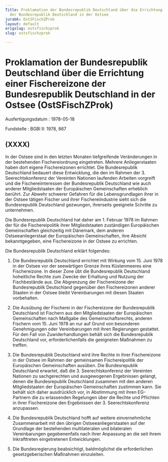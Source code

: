 ```yaml
---
Title: Proklamation der Bundesrepublik Deutschland über die Errichtung einer Fischereizone
  der Bundesrepublik Deutschland in der Ostsee
jurabk: OstSFischZProk
layout: default
origslug: ostsfischzprok
slug: ostsfischzprok

---
```


# Proklamation der Bundesrepublik Deutschland über die Errichtung einer Fischereizone der Bundesrepublik Deutschland in der Ostsee (OstSFischZProk)

Ausfertigungsdatum
:   1978-05-18

Fundstelle
:   BGBl II: 1978, 867



## (XXXX)

In der Ostsee sind in den letzten Monaten tiefgreifende Veränderungen in der bestehenden Fischereiordnung eingetreten. Mehrere Anliegerstaaten haben dort eigene Fischereizonen errichtet. Die Bundesrepublik Deutschland bedauert diese Entwicklung, die den im Rahmen der 3. Seerechtskonferenz der Vereinten Nationen laufenden Arbeiten vorgreift und die Fischereiinteressen der Bundesrepublik Deutschland wie auch anderer Mitgliedstaaten der Europäischen Gemeinschaften erheblich berührt. Zur Abwehr schwerer Gefahren für die Lebensgrundlagen ihrer in der Ostsee tätigen Fischer und ihrer Fischereiindustrie sieht sich die Bundesrepublik Deutschland gezwungen, ihrerseits geeignete Schritte zu unternehmen.

Die Bundesrepublik Deutschland hat daher am 1. Februar 1978 im Rahmen der für die Fischereipolitik ihrer Mitgliedstaaten zuständigen Europäischen Gemeinschaften gleichzeitig mit Dänemark, dem anderen Ostseeanliegerstaat der Europäischen Gemeinschaften, ihre Absicht bekanntgegeben, eine Fischereizone in der Ostsee zu errichten.

Die Bundesrepublik Deutschland erklärt folgendes:

1.  Die Bundesrepublik Deutschland errichtet mit Wirkung vom 15. Juni 1978 in der Ostsee vor der seewärtigen Grenze ihres Küstenmeeres eine Fischereizone. In dieser Zone übt die Bundesrepublik Deutschland hoheitliche Rechte zum Zwecke der Erhaltung und Nutzung der Fischbestände aus. Die Abgrenzung der Fischereizone der Bundesrepublik Deutschland gegenüber den Fischereizonen anderer Staaten in der Ostsee bleibt Vereinbarungen mit diesen Staaten vorbehalten.


2.  Die Ausübung der Fischerei in der Fischereizone der Bundesrepublik Deutschland ist Fischern aus den Mitgliedstaaten der Europäischen Gemeinschaften nach Maßgabe des Gemeinschaftsrechts, anderen Fischern vom 15. Juni 1978 an nur auf Grund von besonderen Genehmigungen oder Vereinbarungen mit ihren Regierungen gestattet. Für den Fall von Zuwiderhandlungen behält sich die Bundesrepublik Deutschland vor, erforderlichenfalls die geeigneten Maßnahmen zu treffen.


3.  Die Bundesrepublik Deutschland wird ihre Rechte in ihrer Fischereizone in der Ostsee im Rahmen der gemeinsamen Fischereipolitik der Europäischen Gemeinschaften ausüben. Die Bundesrepublik Deutschland erwartet, daß die 3. Seerechtskonferenz der Vereinten Nationen zu sachgerechten und ausgewogenen Ergebnissen gelangt, denen die Bundesrepublik Deutschland zusammen mit den anderen Mitgliedstaaten der Europäischen Gemeinschaften zustimmen kann. Sie behält sich daher ausdrücklich vor, in Abstimmung mit ihren EG-Partnern die zu erlassenden Regelungen über die Rechte und Pflichten in ihrer Fischereizone den Ergebnissen der 3. Seerechtskonferenz anzupassen.


4.  Die Bundesrepublik Deutschland hofft auf weitere einvernehmliche Zusammenarbeit mit den übrigen Ostseeanliegerstaaten auf der Grundlage der bestehenden multilateralen und bilateralen Vereinbarungen gegebenenfalls nach ihrer Anpassung an die seit ihrem Inkrafttreten eingetretenen Entwicklungen.


5.  Die Bundesregierung beabsichtigt, baldmöglichst die erforderlichen gesetzgeberischen Maßnahmen einzuleiten.




